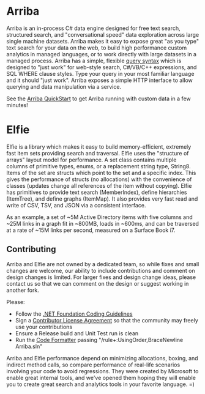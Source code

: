 # Arriba

Arriba is an in-process C# data engine designed for free text search, structured search, and "conversational speed" data exploration across large single machine datasets. Arriba makes it easy to expose great "as you type" text search for your data on the web, to build high performance custom analytics in managed languages, or to work directly with large datasets in a managed process. Arriba has a simple, flexible [query syntax](../../wiki/Query-Syntax) which is designed to "just work" for web-style search, C#/VB/C++ expressions, and SQL WHERE clause styles. Type your query in your most familiar language and it should "just work". Arriba exposes a simple HTTP interface to allow querying and data manipulation via a service.

See the [Arriba QuickStart](https://github.com/Microsoft/elfie-arriba/wiki/Arriba-QuickStart) to get Arriba running with custom data in a few minutes!

# Elfie

Elfie is a library which makes it easy to build memory-efficient, extremely fast item sets providing search and traversal. Elfie uses the "structure of arrays" layout model for performance. A set class contains multiple columns of primitive types, enums, or a replacement string type, String8. Items of the set are structs which point to the set and a specific index. This gives the performance of structs (no allocations) with the convenience of classes (updates change all references of the item without copying). Elfie has primitives to provide text search (MemberIndex), define hierarchies (ItemTree), and define graphs (ItemMap). It also provides very fast read and write of CSV, TSV, and JSON via a consistent interface.

As an example, a set of ~5M Active Directory items with five columns and ~25M links in a graph fit in ~800MB, loads in ~600ms, and can be traversed at a rate of ~15M links per second, measured on a Surface Book i7.

## Contributing

Arriba and Elfie are not owned by a dedicated team, so while fixes and small changes are welcome, our ability to include contributions and comment on design changes is limited. For larger fixes and design change ideas, please contact us so that we can comment on the design or suggest working in another fork. 

Please:
* Follow the [.NET Foundation Coding Guidelines](https://github.com/dotnet/corefx/blob/master/Documentation/coding-guidelines/coding-style.md)
* Sign a [Contributor License Agreement](https://cla2.dotnetfoundation.org/) so that the community may freely use your contributions
* Ensure a Release build and Unit Test run is clean
* Run the [Code Formatter](https://github.com/vScottLouvau/codeformatter) passing "/rule+:UsingOrder,BraceNewline Arriba.sln"

Arriba and Elfie performance depend on minimizing allocations, boxing, and indirect method calls, so compare performance of real-life scenarios involving your code to avoid regressions. They were created by Microsoft to enable great internal tools, and we've opened them hoping they will enable you to create great search and analytics tools in your favorite language. =)

